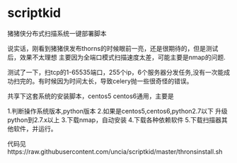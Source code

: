 # scriptkid
猪猪侠分布式扫描系统一键部署脚本

说实话，刚看到猪猪侠发布thorns的时候眼前一亮，还是很期待的，但是测试后，效果不太理想 
主要因为全端口模式扫描速度太差，可能主要是nmap的问题. 

测试了一下，扫tcp的1-65535端口，255个ip，6个服务器分发任务,没有一次能成功扫完的。有时候因为时间太长，导致celery抛一些很奇怪的错误。 

共享下这套系统的安装脚本，centos5 centos6通用，主要是 

1.判断操作系统版本,python版本 
2.如果是centos5,centos6,python2.7以下 升级python到2.7.x以上 
3.下载nmap，自动安装 
4.下载各种依赖软件 
5.下载扫描器其他软件，并运行。 


代码见https://raw.githubusercontent.com/uncia/scriptkid/master/thronsinstall.sh
